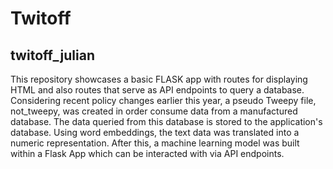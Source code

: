 # Twitoff
## twitoff_julian
This repository showcases a basic FLASK app with routes for displaying HTML and also routes that serve as API endpoints to query a database. Considering recent policy changes earlier this year, a pseudo Tweepy file, not_tweepy, was created in order consume data from a manufactured database. The data queried from this database is stored to the application's database. Using word embeddings, the text data was translated into a numeric representation. After this, a machine learning model was built within a Flask App which can be interacted with via API endpoints. 
